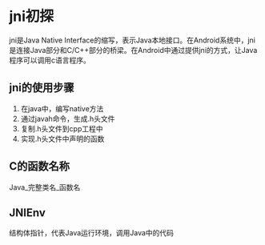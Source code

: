 # jni初探

jni是Java Native Interface的缩写，表示Java本地接口。在Android系统中，jni是连接Java部分和C/C++部分的桥梁。在Android中通过提供jni的方式，让Java程序可以调用c语言程序。

<!--more-->

## jni的使用步骤
1. 在java中，编写native方法
2. 通过javah命令，生成.h头文件
3. 复制.h头文件到cpp工程中
4. 实现.h头文件中声明的函数

## C的函数名称
Java_完整类名_函数名

## JNIEnv
结构体指针，代表Java运行环境，调用Java中的代码